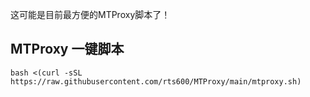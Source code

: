 这可能是目前最方便的MTProxy脚本了！

## MTProxy 一键脚本
```
bash <(curl -sSL https://raw.githubusercontent.com/rts600/MTProxy/main/mtproxy.sh)
```
